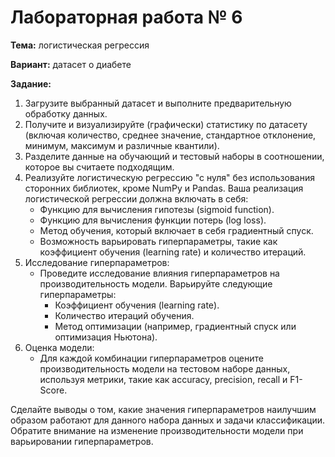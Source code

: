 # Лабораторная работа № 6

**Тема:** логистическая регрессия

**Вариант:** датасет о диабете

**Задание:**
1. Загрузите выбранный датасет и выполните предварительную обработку данных.
2. Получите и визуализируйте (графически) статистику по датасету (включая количество, среднее значение, стандартное отклонение, минимум, максимум и различные квантили).
3. Разделите данные на обучающий и тестовый наборы в соотношении, которое вы считаете подходящим.
4. Реализуйте логистическую регрессию "с нуля" без использования сторонних библиотек, кроме NumPy и Pandas. Ваша реализация логистической регрессии должна включать в себя:
    - Функцию для вычисления гипотезы (sigmoid function).
    - Функцию для вычисления функции потерь (log loss).
    - Метод обучения, который включает в себя градиентный спуск.
    - Возможность варьировать гиперпараметры, такие как коэффициент обучения (learning rate) и количество итераций.
5. Исследование гиперпараметров:
    - Проведите исследование влияния гиперпараметров на производительность модели. Варьируйте следующие гиперпараметры:
        - Коэффициент обучения (learning rate).
        - Количество итераций обучения.
        - Метод оптимизации (например, градиентный спуск или оптимизация Ньютона).
6. Оценка модели:
    - Для каждой комбинации гиперпараметров оцените производительность модели на тестовом наборе данных, используя метрики, такие как accuracy, precision, recall и F1-Score.

Сделайте выводы о том, какие значения гиперпараметров наилучшим образом работают для данного набора данных и задачи классификации. Обратите внимание на изменение производительности модели при варьировании гиперпараметров.